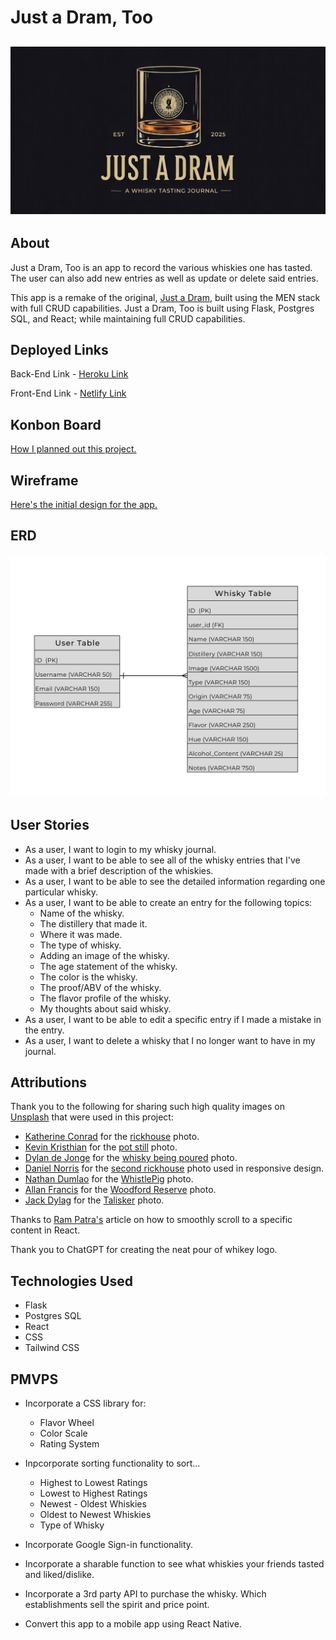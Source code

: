# Just a Dram, Too

## ![Whisky Logo Banner](./src/images/README_Logo.png)

## About

Just a Dram, Too is an app to record the various whiskies one has tasted. The user can also add new entries as well as update or delete said entries.

This app is a remake of the original, [Just a Dram](https://github.com/chamer079/just-a-dram), built using the MEN stack with full CRUD capabilities. Just a Dram, Too is built using Flask, Postgres SQL, and React; while maintaining full CRUD capabilities.

## Deployed Links

Back-End Link - [Heroku Link](https://git.heroku.com/just-a-dram-too-backend.git)

Front-End Link - [Netlify Link](https://just-a-dram-too.netlify.app/)

## Konbon Board

[How I planned out this project.](https://trello.com/invite/b/679439dd215a8d1672f52ab8/ATTIc1b66a88a94d38d877a300da4b071dba20A07CA9/just-a-dream-flask-react)

## Wireframe

[Here's the initial design for the app.](https://www.figma.com/design/xdU0zIj7KQVVHWTCEphxym/Just-A-Dram---Flask-Version?node-id=0-1&t=iGylWXL4A3jc5Z1Z-1)

## ERD

![one to many ERD](./src/images/ERD.png)

## User Stories

- As a user, I want to login to my whisky journal.
- As a user, I want to be able to see all of the whisky entries that I've made with a brief description of the whiskies.
- As a user, I want to be able to see the detailed information regarding one particular whisky.
- As a user, I want to be able to create an entry for the following topics:
  - Name of the whisky.
  - The distillery that made it.
  - Where it was made.
  - The type of whisky.
  - Adding an image of the whisky.
  - The age statement of the whisky.
  - The color is the whisky.
  - The proof/ABV of the whisky.
  - The flavor profile of the whisky.
  - My thoughts about said whisky.
- As a user, I want to be able to edit a specific entry if I made a mistake in the entry.
- As a user, I want to delete a whisky that I no longer want to have in my journal.

## Attributions

Thank you to the following for sharing such high quality images on [Unsplash](https://unsplash.com/) that were used in this project:

- [Katherine Conrad](https://unsplash.com/@katherineconrad?utm_content=creditCopyText&utm_medium=referral&utm_source=unsplash) for the [rickhouse](https://unsplash.com/photos/brown-wooden-barrels-on-rack-QL3SaEwio_k) photo.
- [Kevin Kristhian](https://unsplash.com/@kevinthepeople?utm_content=creditCopyText&utm_medium=referral&utm_source=unsplash) for the [pot still](https://unsplash.com/photos/brass-colored-container-29zMpabSkXo) photo.
- [Dylan de Jonge](https://unsplash.com/@dylandejonge?utm_content=creditCopyText&utm_medium=referral&utm_source=unsplash) for the [whisky being poured](https://unsplash.com/photos/photo-of-person-holding-glass-bottle-pe9T4ROjpzQ) photo.
- [Daniel Norris](https://unsplash.com/photos/a-shelf-filled-with-lots-of-wooden-barrels-l1kZD3_dySY?utm_content=creditShareLink&utm_medium=referral&utm_source=unsplash) for the [second rickhouse](https://unsplash.com/photos/a-shelf-filled-with-lots-of-wooden-barrels-l1kZD3_dySY) photo used in responsive design.
- [Nathan Dumlao](https://unsplash.com/@nate_dumlao?utm_content=creditCopyText&utm_medium=referral&utm_source=unsplash) for the [WhistlePig](https://unsplash.com/photos/captain-morgan-original-spiced-gold-bottle-97G8s6Bl_RQ?utm_content=creditCopyText&utm_medium=referral&utm_source=unsplash) photo.
- [Allan Francis](https://unsplash.com/@allanbenjaminfrancis?utm_content=creditCopyText&utm_medium=referral&utm_source=unsplash) for the [Woodford Reserve](https://unsplash.com/photos/a-bottle-of-woodford-reserve-sitting-on-a-table-jOEzl0bcXyE?utm_content=creditCopyText&utm_medium=referral&utm_source=unsplash) photo.
- [Jack Dylag](https://unsplash.com/@dylu?utm_content=creditCopyText&utm_medium=referral&utm_source=unsplash) for the [Talisker](https://unsplash.com/photos/talisker-bottle-beside-drinking-glass-JwWKV2gCPkE?utm_content=creditCopyText&utm_medium=referral&utm_source=unsplash) photo.

Thanks to [Ram Patra's](https://blog.rampatra.com/how-to-smoothly-scroll-to-a-specific-content-or-element-in-react) article on how to smoothly scroll to a specific content in React.

Thank you to ChatGPT for creating the neat pour of whikey logo.

## Technologies Used

- Flask
- Postgres SQL
- React
- CSS
- Tailwind CSS

## PMVPS

- Incorporate a CSS library for:
  - Flavor Wheel
  - Color Scale
  - Rating System
- Inpcorporate sorting functionality to sort...

  - Highest to Lowest Ratings
  - Lowest to Highest Ratings
  - Newest - Oldest Whiskies
  - Oldest to Newest Whiskies
  - Type of Whisky

- Incorporate Google Sign-in functionality.
- Incorporate a sharable function to see what whiskies your friends tasted and liked/dislike.
- Incorporate a 3rd party API to purchase the whisky. Which establishments sell the spirit and price point.
- Convert this app to a mobile app using React Native.
